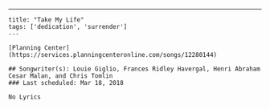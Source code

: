 ---
    title: "Take My Life"
    tags: ['dedication', 'surrender']
    ---

    [Planning Center](https://services.planningcenteronline.com/songs/12280144)

    ## Songwriter(s): Louie Giglio, Frances Ridley Havergal, Henri Abraham Cesar Malan, and Chris Tomlin
    ### Last scheduled: Mar 18, 2018          

    No Lyrics
    